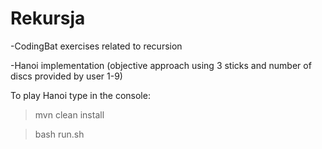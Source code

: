 # Rekursja

-CodingBat exercises related to recursion

-Hanoi implementation (objective approach using 3 sticks and number of discs provided by user 1-9)

To play Hanoi type in the console:

>mvn clean install

>bash run.sh